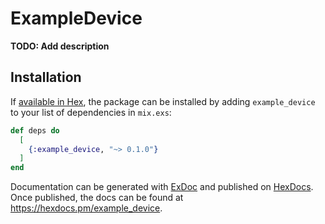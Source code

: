 # ExampleDevice

**TODO: Add description**

## Installation

If [available in Hex](https://hex.pm/docs/publish), the package can be installed
by adding `example_device` to your list of dependencies in `mix.exs`:

```elixir
def deps do
  [
    {:example_device, "~> 0.1.0"}
  ]
end
```

Documentation can be generated with [ExDoc](https://github.com/elixir-lang/ex_doc)
and published on [HexDocs](https://hexdocs.pm). Once published, the docs can
be found at <https://hexdocs.pm/example_device>.

